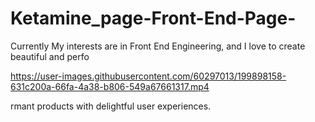 # Ketamine_page-Front-End-Page-
Currently My interests are in Front End Engineering, and I love to create beautiful and perfo

https://user-images.githubusercontent.com/60297013/199898158-631c200a-66fa-4a38-b806-549a67661317.mp4

rmant products with delightful user experiences.
